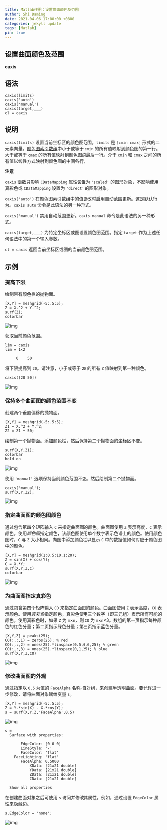 ```yaml
---
title: Matlab作图：设置曲面颜色及范围
author: Shi Daming
date: 2021-04-06 17:00:00 +0800
categories: jekyll update
tags: [Matlab]
pin: true
---
```


## 设置曲面颜色及范围

**caxis**

## 语法

```
caxis(limits)
caxis('auto')
caxis('manual')
caxis(target,___)
cl = caxis
```

## 说明

`caxis(limits)` 设置当前坐标区的颜色图范围。`limits` 是 `[cmin cmax]` 形式的二元素向量。[颜色图索引数组](https://ww2.mathworks.cn/help/matlab/ref/caxis.html#mw_262386a0-0173-40a5-b123-7b5834c1d396)中小于或等于 `cmin` 的所有值映射到颜色图的第一行。大于或等于 `cmax` 的所有值映射到颜色图的最后一行。介于 `cmin` 和 `cmax` 之间的所有值以线性方式映射到颜色图的中间各行。



**注意**

`caxis` 函数只影响 `CDataMapping` 属性设置为 `'scaled'` 的图形对象，不影响使用真彩色或 `CDataMapping` 设置为 `'direct'` 的图形对象。

`caxis('auto')` 在颜色图索引数组中的值更改时启用自动范围更新。这是默认行为。`caxis auto` 命令是此语法的另一种形式。

`caxis('manual')` 禁用自动范围更新。`caxis manual` 命令是此语法的另一种形式。

`caxis(target,___)` 为特定坐标区或图设置颜色图范围。指定 `target` 作为上述任何语法中的第一个输入参数。

`cl = caxis` 返回当前坐标区或图的当前颜色图范围。

## 示例



### 提高下限 

绘制带有颜色栏的抛物面。

```
[X,Y] = meshgrid(-5:.5:5);
Z = X.^2 + Y.^2;
surf(Z);
colorbar
```

![img](https://ww2.mathworks.cn/help/matlab/ref/caxisraiselowerlimitexample_01_zh_CN.png)

获取当前颜色范围。

```
lim = caxis
lim = 1×2

     0    50
```

将下限提高到 `20`。请注意，小于或等于 `20` 的所有 `Z` 值映射到第一种颜色。

```
caxis([20 50])
```

![img](https://ww2.mathworks.cn/help/matlab/ref/caxisraiselowerlimitexample_02_zh_CN.png)

### 保持多个曲面图的颜色范围不变 

创建两个垂直偏移的抛物面。

```
[X,Y] = meshgrid(-5:.5:5);
Z1 = X.^2 + Y.^2;
Z2 = Z1 + 50;
```

绘制第一个抛物面。添加颜色栏，然后保持第二个抛物面的坐标区不变。

```
surf(X,Y,Z1);
colorbar
hold on
```

![img](https://ww2.mathworks.cn/help/matlab/ref/caxissharecolorlimitsexample_01_zh_CN.png)

使用 `'manual'` 选项保持当前颜色范围不变。然后绘制第二个抛物面。

```
caxis('manual');
surf(X,Y,Z2);
```

![img](https://ww2.mathworks.cn/help/matlab/ref/caxissharecolorlimitsexample_02_zh_CN.png)

### 指定曲面图的颜色图颜色 

通过包含第四个矩阵输入 `C` 来指定曲面图的颜色。曲面图使用 `Z` 表示高度，`C` 表示颜色。使用*颜色图*指定颜色，该颜色图使用单个数字表示色谱上的颜色。使用颜色图时，`C` 与 `Z` 大小相同。向图中添加颜色栏以显示 `C` 中的数据值如何对应于颜色图中的颜色。

```
[X,Y] = meshgrid(1:0.5:10,1:20);
Z = sin(X) + cos(Y);
C = X.*Y;
surf(X,Y,Z,C)
colorbar
```

![img](https://ww2.mathworks.cn/help/matlab/ref/specifycolorsforsurfaceplotexample_01_zh_CN.png)

### 为曲面图指定真彩色

通过包含第四个矩阵输入 `CO` 来指定曲面图的颜色。曲面图使用 `Z` 表示高度，`CO` 表示颜色。使用*真彩色*指定颜色，真彩色使用三个数字（即三元组）表示所有可能的颜色。使用真彩色时，如果 `Z` 为 `m`×`n`，则 `CO` 为 `m`×`n`×3。数组的第一页指示每种颜色的红色分量；第二页指示绿色分量；第三页指示蓝色分量。

```
[X,Y,Z] = peaks(25);
CO(:,:,1) = zeros(25); % red
CO(:,:,2) = ones(25).*linspace(0.5,0.6,25); % green
CO(:,:,3) = ones(25).*linspace(0,1,25); % blue
surf(X,Y,Z,CO)
```

![img](https://ww2.mathworks.cn/help/matlab/ref/surfaceplotwithtruecolorsexample_01_zh_CN.png)

### 修改曲面图的外观 

通过指定以 `0.5` 为值的 `FaceAlpha` 名称-值对组，来创建半透明曲面。要允许进一步修改，请将曲面对象赋给变量 `s`。

```
[X,Y] = meshgrid(-5:.5:5);
Z = Y.*sin(X) - X.*cos(Y);
s = surf(X,Y,Z,'FaceAlpha',0.5)
```

![img](https://ww2.mathworks.cn/help/matlab/ref/modifysurfaceplotappearanceexample_01_zh_CN.png)

```
s = 
  Surface with properties:

       EdgeColor: [0 0 0]
       LineStyle: '-'
       FaceColor: 'flat'
    FaceLighting: 'flat'
       FaceAlpha: 0.5000
           XData: [21x21 double]
           YData: [21x21 double]
           ZData: [21x21 double]
           CData: [21x21 double]

  Show all properties
```

在创建曲面对象之后可使用 `s` 访问并修改其属性。例如，通过设置 `EdgeColor` 属性来隐藏边。

```
s.EdgeColor = 'none';
```

![img](https://ww2.mathworks.cn/help/matlab/ref/modifysurfaceplotappearanceexample_02_zh_CN.png)